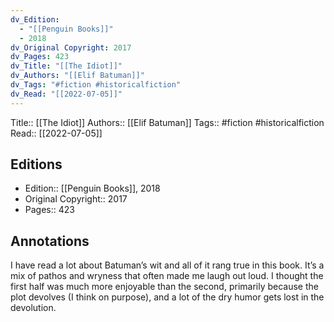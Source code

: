 ```yaml
---
dv_Edition:
  - "[[Penguin Books]]"
  - 2018
dv_Original Copyright: 2017
dv_Pages: 423
dv_Title: "[[The Idiot]]"
dv_Authors: "[[Elif Batuman]]"
dv_Tags: "#fiction #historicalfiction"
dv_Read: "[[2022-07-05]]"
---
```

Title:: [[The Idiot]]
Authors:: [[Elif Batuman]]
Tags:: #fiction #historicalfiction 
Read:: [[2022-07-05]]

## Editions
- Edition:: [[Penguin Books]], 2018
- Original Copyright:: 2017
- Pages:: 423

## Annotations

  
I have read a lot about Batuman’s wit and all of it rang true in this book. It’s a mix of pathos and wryness that often made me laugh out loud. I thought the first half was much more enjoyable than the second, primarily because the plot devolves (I think on purpose), and a lot of the dry humor gets lost in the devolution.